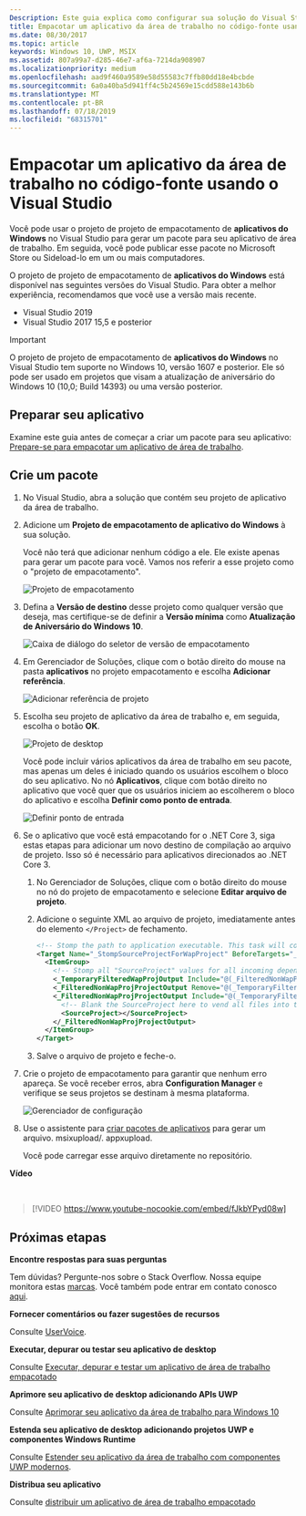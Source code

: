 ```yaml
---
Description: Este guia explica como configurar sua solução do Visual Studio para editar, depurar e empacotar o aplicativo de área de trabalho.
title: Empacotar um aplicativo da área de trabalho no código-fonte usando o Visual Studio
ms.date: 08/30/2017
ms.topic: article
keywords: Windows 10, UWP, MSIX
ms.assetid: 807a99a7-d285-46e7-af6a-7214da908907
ms.localizationpriority: medium
ms.openlocfilehash: aad9f460a9589e58d55583c7ffb80dd18e4bcbde
ms.sourcegitcommit: 6a0a40ba5d941ff4c5b24569e15cdd588e143b6b
ms.translationtype: MT
ms.contentlocale: pt-BR
ms.lasthandoff: 07/18/2019
ms.locfileid: "68315701"
---
```

# <a name="package-a-desktop-app-from-source-code-using-visual-studio"></a>Empacotar um aplicativo da área de trabalho no código-fonte usando o Visual Studio

Você pode usar o projeto de projeto de empacotamento de **aplicativos do Windows** no Visual Studio para gerar um pacote para seu aplicativo de área de trabalho. Em seguida, você pode publicar esse pacote no Microsoft Store ou Sideload-lo em um ou mais computadores.

O projeto de projeto de empacotamento de **aplicativos do Windows** está disponível nas seguintes versões do Visual Studio. Para obter a melhor experiência, recomendamos que você use a versão mais recente.

* Visual Studio 2019
* Visual Studio 2017 15,5 e posterior

> [!IMPORTANT]
> O projeto de projeto de empacotamento de **aplicativos do Windows** no Visual Studio tem suporte no Windows 10, versão 1607 e posterior. Ele só pode ser usado em projetos que visam a atualização de aniversário do Windows 10 (10,0; Build 14393) ou uma versão posterior.

## <a name="prepare-your-application"></a>Preparar seu aplicativo

Examine este guia antes de começar a criar um pacote para seu aplicativo: [Prepare-se para empacotar um aplicativo de área de trabalho](desktop-to-uwp-prepare.md).

<a id="new-packaging-project"/>

## <a name="create-a-package"></a>Crie um pacote

1. No Visual Studio, abra a solução que contém seu projeto de aplicativo da área de trabalho.

2. Adicione um **Projeto de empacotamento de aplicativo do Windows** à sua solução.

   Você não terá que adicionar nenhum código a ele. Ele existe apenas para gerar um pacote para você. Vamos nos referir a esse projeto como o "projeto de empacotamento".

   ![Projeto de empacotamento](images/packaging-project.png)

3. Defina a **Versão de destino** desse projeto como qualquer versão que deseja, mas certifique-se de definir a **Versão mínima** como **Atualização de Aniversário do Windows 10**.

   ![Caixa de diálogo do seletor de versão de empacotamento](images/packaging-version.png)

4. Em Gerenciador de Soluções, clique com o botão direito do mouse na pasta **aplicativos** no projeto empacotamento e escolha **Adicionar referência**.

   ![Adicionar referência de projeto](images/add-project-reference.png)

5. Escolha seu projeto de aplicativo da área de trabalho e, em seguida, escolha o botão **OK**.

   ![Projeto de desktop](images/reference-project.png)

   Você pode incluir vários aplicativos da área de trabalho em seu pacote, mas apenas um deles é iniciado quando os usuários escolhem o bloco do seu aplicativo. No nó **Aplicativos**, clique com botão direito no aplicativo que você quer que os usuários iniciem ao escolherem o bloco do aplicativo e escolha **Definir como ponto de entrada**.

   ![Definir ponto de entrada](images/entry-point-set.png)

6. Se o aplicativo que você está empacotando for o .NET Core 3, siga estas etapas para adicionar um novo destino de compilação ao arquivo de projeto. Isso só é necessário para aplicativos direcionados ao .NET Core 3.  

    1. No Gerenciador de Soluções, clique com o botão direito do mouse no nó do projeto de empacotamento e selecione **Editar arquivo de projeto**.

    2. Adicione o seguinte XML ao arquivo de projeto, imediatamente antes do elemento `</Project>` de fechamento.

        ``` xml
        <!-- Stomp the path to application executable. This task will copy the main exe to the appx root folder. -->
        <Target Name="_StompSourceProjectForWapProject" BeforeTargets="_ConvertItems">
          <ItemGroup>
            <!-- Stomp all "SourceProject" values for all incoming dependencies to flatten the package. -->
            <_TemporaryFilteredWapProjOutput Include="@(_FilteredNonWapProjProjectOutput)" />
            <_FilteredNonWapProjProjectOutput Remove="@(_TemporaryFilteredWapProjOutput)" />
            <_FilteredNonWapProjProjectOutput Include="@(_TemporaryFilteredWapProjOutput)">
              <!-- Blank the SourceProject here to vend all files into the root of the package. -->
              <SourceProject></SourceProject>
            </_FilteredNonWapProjProjectOutput>
          </ItemGroup>
        </Target>
        ```

    3. Salve o arquivo de projeto e feche-o.

7. Crie o projeto de empacotamento para garantir que nenhum erro apareça. Se você receber erros, abra **Configuration Manager** e verifique se seus projetos se destinam à mesma plataforma.

   ![Gerenciador de configuração](images/config-manager.png)

8. Use o assistente para [criar pacotes de aplicativos](https://docs.microsoft.com/windows/uwp/packaging/packaging-uwp-apps) para gerar um arquivo. msixupload/. appxupload.

   Você pode carregar esse arquivo diretamente no repositório.

**Vídeo**

&nbsp;
> [!VIDEO https://www.youtube-nocookie.com/embed/fJkbYPyd08w]

## <a name="next-steps"></a>Próximas etapas

**Encontre respostas para suas perguntas**

Tem dúvidas? Pergunte-nos sobre o Stack Overflow. Nossa equipe monitora estas [marcas](https://stackoverflow.com/questions/tagged/project-centennial+or+desktop-bridge). Você também pode entrar em contato conosco [aqui](https://social.msdn.microsoft.com/Forums/en-US/home?filter=alltypes&sort=relevancedesc&searchTerm=%5BDesktop%20Converter%5D).

**Fornecer comentários ou fazer sugestões de recursos**

Consulte [UserVoice](https://wpdev.uservoice.com/forums/110705-universal-windows-platform/category/161895-desktop-bridge-centennial).

**Executar, depurar ou testar seu aplicativo de desktop**

Consulte [Executar, depurar e testar um aplicativo de área de trabalho empacotado](desktop-to-uwp-debug.md)

**Aprimore seu aplicativo de desktop adicionando APIs UWP**

Consulte [Aprimorar seu aplicativo da área de trabalho para Windows 10](https://docs.microsoft.com/windows/apps/desktop/modernize/desktop-to-uwp-enhance)

**Estenda seu aplicativo de desktop adicionando projetos UWP e componentes Windows Runtime**

Consulte [Estender seu aplicativo da área de trabalho com componentes UWP modernos](https://docs.microsoft.com/windows/apps/desktop/modernize/desktop-to-uwp-extend).

**Distribua seu aplicativo**

Consulte [distribuir um aplicativo de área de trabalho empacotado](https://docs.microsoft.com/windows/apps/desktop/modernize/desktop-to-uwp-distribute)
